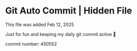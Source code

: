 # Git Auto Commit | Hidden File

This file was added Feb 12, 2025

Just for fun and keeping my daily git commit active 🤪

commit number: 450552
